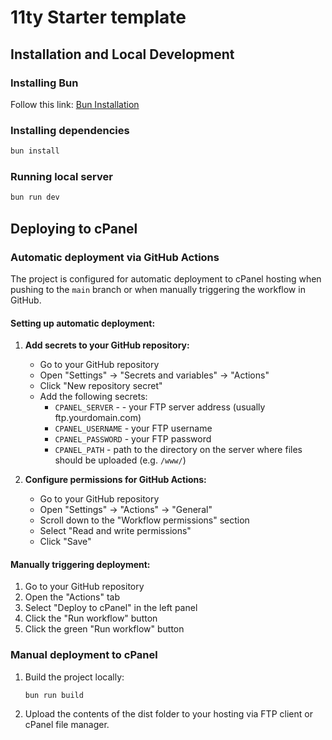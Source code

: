 # 11ty Starter template

## Installation and Local Development

### Installing Bun
Follow this link: [Bun Installation](https://bun.sh/docs/installation)

### Installing dependencies
```bash
bun install
```
### Running local server
```bash
bun run dev
```

## Deploying to cPanel

### Automatic deployment via GitHub Actions

The project is configured for automatic deployment to cPanel hosting when pushing to the `main` branch or when manually triggering the workflow in GitHub.

#### Setting up automatic deployment:

1. **Add secrets to your GitHub repository:**
   - Go to your GitHub repository
   - Open "Settings" → "Secrets and variables" → "Actions"
   - Click "New repository secret"
   - Add the following secrets:
     - `CPANEL_SERVER` - - your FTP server address (usually ftp.yourdomain.com)
     - `CPANEL_USERNAME` - your FTP username
     - `CPANEL_PASSWORD` - your FTP password
     - `CPANEL_PATH` - path to the directory on the server where files should be uploaded (e.g. `/www/`)

2. **Configure permissions for GitHub Actions:**
   - Go to your GitHub repository
   - Open "Settings" → "Actions" → "General"
   - Scroll down to the "Workflow permissions" section
   - Select "Read and write permissions"
   - Click "Save"

#### Manually triggering deployment:

1. Go to your GitHub repository
2. Open the "Actions" tab
3. Select "Deploy to cPanel" in the left panel
4. Click the "Run workflow" button
5. Click the green "Run workflow" button

### Manual deployment to cPanel

1. Build the project locally:
   ```bash
   bun run build
   ```
2. Upload the contents of the dist folder to your hosting via FTP client or cPanel file manager.